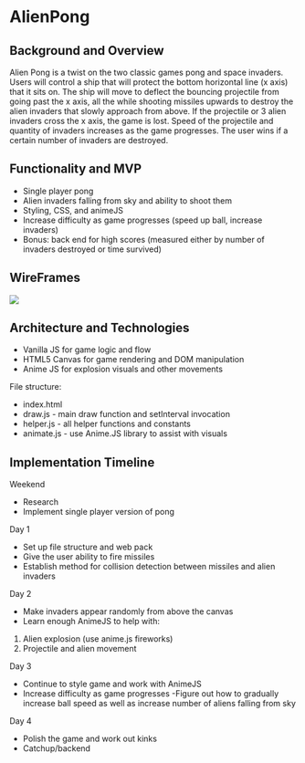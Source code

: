 # AlienPong

## Background and Overview 

Alien Pong is a twist on the two classic games pong and space invaders.  Users will control a ship that will protect the bottom horizontal line (x axis) that it sits on.  The ship will move to deflect the bouncing projectile from going past the x axis, all the while shooting missiles upwards to destroy the alien invaders that slowly approach from above.  If the projectile or 3 alien invaders cross the x axis, the game is lost.  Speed of the projectile and quantity of invaders increases as the game progresses.  The user wins if a certain number of invaders are destroyed.  

## Functionality and MVP

* Single player pong
* Alien invaders falling from sky and ability to shoot them 
* Styling, CSS, and animeJS
* Increase difficulty as game progresses (speed up ball, increase invaders)
* Bonus: back end for high scores (measured either by number of invaders destroyed or time survived)


## WireFrames

<img src = "https://s3-us-west-1.amazonaws.com/fullstackfiles/JSWireframe.png"/>




## Architecture and Technologies 

* Vanilla JS for game logic and flow 
* HTML5 Canvas for game rendering and DOM manipulation 
* Anime JS for explosion visuals and other movements 

File structure: 
* index.html
* draw.js - main draw function and setInterval invocation
* helper.js - all helper functions and constants
* animate.js - use Anime.JS library to assist with visuals

## Implementation Timeline 

Weekend

* Research
* Implement single player version of pong 

Day 1

* Set up file structure and web pack
* Give the user ability to fire missiles
* Establish method for collision detection between missiles and alien invaders 

Day 2

* Make invaders appear randomly from above the canvas
* Learn enough AnimeJS to help with: 
1. Alien explosion (use anime.js fireworks)
2. Projectile and alien movement 


Day 3

* Continue to style game and work with AnimeJS
* Increase difficulty as game progresses
    -Figure out how to gradually increase ball speed as well as increase number of aliens falling from sky 

Day 4

* Polish the game and work out kinks
* Catchup/backend
